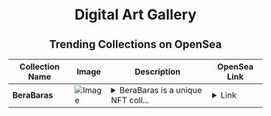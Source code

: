 <div align="center">

# Digital Art Gallery

## Trending Collections on OpenSea

| Collection Name                       | Image                                                                                     | Description                       | OpenSea Link                                                                                          |
|---------------------------------------|-------------------------------------------------------------------------------------------|-----------------------------------|--------------------------------------------------------------------------------------------------------|
| **BeraBaras** | ![Image](https://i.seadn.io/s/raw/files/2213d7283be09a95635f2df715453747.png?w=500&auto=format?w=200&auto=format) | <details><summary>BeraBaras is a unique NFT coll...</summary>BeraBaras is a unique NFT collection built on Berachain, blending creativity and rarity. Each piece tells its own story, designed for collectors who are all about the future of art and tech. Be a part of the BeraBaras community and own a one-of-a-kind piece of digital art!</details> | <details><summary>Link</summary>[BeraBaras](https://opensea.io/collection/berabaras-127)</details> |

</div>
